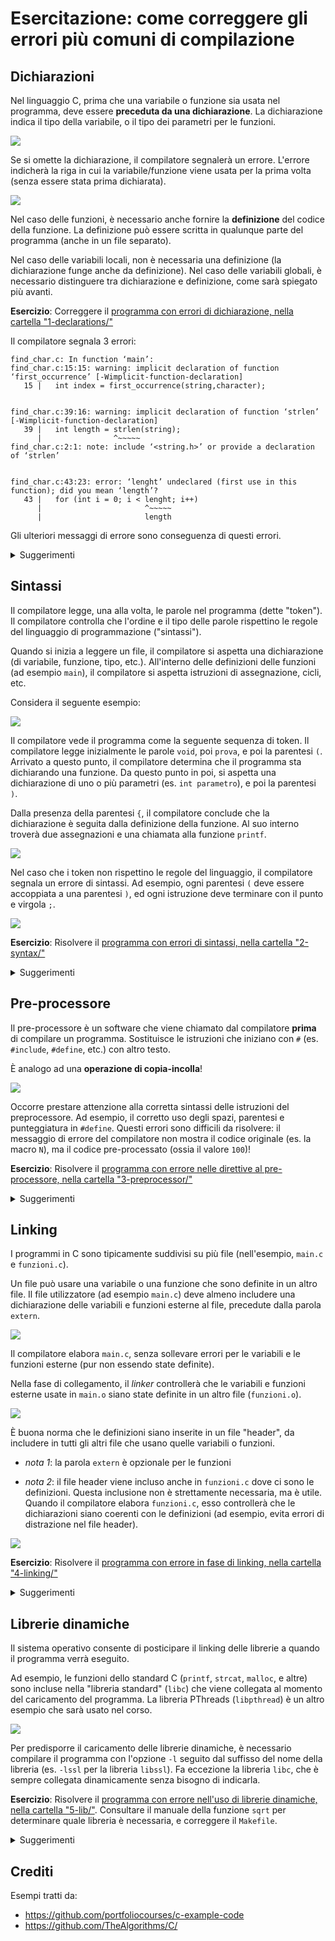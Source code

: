 # Esercitazione: come correggere gli errori più comuni di compilazione

## Dichiarazioni

Nel linguaggio C, prima che una variabile o funzione sia usata nel programma, deve essere **preceduta da una dichiarazione**. La dichiarazione indica il tipo della variabile, o il tipo dei parametri per le funzioni.

![](images/dichiarazioni1.png)

Se si omette la dichiarazione, il compilatore segnalerà un errore. L'errore indicherà la riga in cui la variabile/funzione viene usata per la prima volta (senza essere stata prima dichiarata).

![](images/dichiarazioni2.png)


Nel caso delle funzioni, è necessario anche fornire la **definizione** del codice della funzione. La definizione può essere scritta in qualunque parte del programma (anche in un file separato).

Nel caso delle variabili locali, non è necessaria una definizione (la dichiarazione funge anche da definizione). Nel caso delle variabili globali, è necessario distinguere tra dichiarazione e definizione, come sarà spiegato più avanti.

**Esercizio**: Correggere il [programma con errori di dichiarazione, nella cartella "1-declarations/"](1-declarations)

Il compilatore segnala 3 errori:
```
find_char.c: In function ‘main’:
find_char.c:15:15: warning: implicit declaration of function ‘first_occurrence’ [-Wimplicit-function-declaration]
   15 |   int index = first_occurrence(string,character);


find_char.c:39:16: warning: implicit declaration of function ‘strlen’ [-Wimplicit-function-declaration]
   39 |   int length = strlen(string);
      |                ^~~~~~
find_char.c:2:1: note: include ‘<string.h>’ or provide a declaration of ‘strlen’


find_char.c:43:23: error: ‘lenght’ undeclared (first use in this function); did you mean ‘length’?
   43 |   for (int i = 0; i < lenght; i++)
      |                       ^~~~~~
      |                       length
```

Gli ulteriori messaggi di errore sono conseguenza di questi errori.

<details>
  <summary>Suggerimenti</summary>
  1. Per risolvere il primo errore, aggiungere la dichiarazione della funzione all'inizio del file, prima del main.
  2. Per il secondo errore, è necessario aggiungere un `#include` della libreria `string.h`.
  3. Per il terzo errore, occorre correggere il nome della variabile (deve combaciare con la dichiarazione).
</details>


## Sintassi

Il compilatore legge, una alla volta, le parole nel programma (dette "token"). Il compilatore controlla che l'ordine e il tipo delle parole rispettino le regole del linguaggio di programmazione ("sintassi").

Quando si inizia a leggere un file, il compilatore si aspetta una dichiarazione (di variabile, funzione, tipo, etc.). All'interno delle definizioni delle funzioni (ad esempio `main`), il compilatore si aspetta istruzioni di assegnazione, cicli, etc.

Considera il seguente esempio:

![](images/sintassi1.png)

Il compilatore vede il programma come la seguente sequenza di token. Il compilatore legge inizialmente le parole `void`, poi `prova`, e poi la parentesi `(`. Arrivato a questo punto, il compilatore determina che il programma sta dichiarando una funzione. Da questo punto in poi, si aspetta una dichiarazione di uno o più parametri (es. `int parametro`), e poi la parentesi `)`.

Dalla presenza della parentesi `{`, il compilatore conclude che la dichiarazione è seguita dalla definizione della funzione. Al suo interno troverà due assegnazioni e una chiamata alla funzione `printf`.

![](images/sintassi2.png)

Nel caso che i token non rispettino le regole del linguaggio, il compilatore segnala un errore di sintassi. Ad esempio, ogni parentesi `(` deve essere accoppiata a una parentesi `)`, ed ogni istruzione deve terminare con il punto e virgola `;`.

![](images/sintassi3.png)


**Esercizio**: Risolvere il [programma con errori di sintassi, nella cartella "2-syntax/"](2-syntax)

<details>
  <summary>Suggerimenti</summary>
  1. Aggiungere il `;` mancante (va inserito alla linea precedente all'errore)
  2. Aggiungere la parentesi tonda mancante
  3. Aggiungere la virgola mancante
</details>



## Pre-processore

Il pre-processore è un software che viene chiamato dal compilatore **prima** di compilare un programma. Sostituisce le istruzioni che iniziano con `#` (es. `#include`, `#define`, etc.) con altro testo.

È analogo ad una **operazione di copia-incolla**!

![](images/preprocessore.png)

Occorre prestare attenzione alla corretta sintassi delle istruzioni del preprocessore. Ad esempio, il corretto uso degli spazi, parentesi e punteggiatura in `#define`. Questi errori sono difficili da risolvere: il messaggio di errore del compilatore non mostra il codice originale (es. la macro `N`), ma il codice pre-processato (ossia il valore `100`)!

**Esercizio**: Risolvere il [programma con errore nelle direttive al pre-processore, nella cartella "3-preprocessor/"](3-preprocessor)

<details>
  <summary>Suggerimenti</summary>
  1. Rimuovere `;` dal valore indicato in `#define`
</details>





## Linking

I programmi in C sono tipicamente suddivisi su più file (nell'esempio, `main.c` e `funzioni.c`).

Un file può usare una variabile o una funzione che sono definite in un altro file. Il file utilizzatore (ad esempio `main.c`) deve almeno includere una dichiarazione delle variabili e funzioni esterne al file, precedute dalla parola `extern`.

![](images/linking1.png)

Il compilatore elabora `main.c`, senza sollevare errori per le variabili e le funzioni esterne (pur non essendo state definite).

Nella fase di collegamento, il *linker* controllerà che le variabili e funzioni esterne usate in `main.o` siano state definite in un altro file (`funzioni.o`).

![](images/linking2.png)

È buona norma che le definizioni siano inserite in un file "header", da includere in tutti gli altri file che usano quelle variabili o funzioni.

- *nota 1*: la parola `extern` è opzionale per le funzioni

- *nota 2*: il file header viene incluso anche in `funzioni.c` dove ci sono le definizioni. Questa inclusione non è strettamente necessaria, ma è utile. Quando il compilatore elabora `funzioni.c`, esso controllerà che le dichiarazioni siano coerenti con le definizioni (ad esempio, evita errori di distrazione nel file header).

![](images/linking3.png)


**Esercizio**: Risolvere il [programma con errore in fase di linking, nella cartella "4-linking/"](4-linking)

<details>
  <summary>Suggerimenti</summary>
  1. Nel file `main.c`, correggere il nome della funzione nella dichiarazione esterna
</details>





## Librerie dinamiche

Il sistema operativo consente di posticipare il linking delle librerie a quando il programma verrà eseguito.

Ad esempio, le funzioni dello standard C (`printf`, `strcat`, `malloc`, e altre) sono incluse nella "libreria standard" (`libc`) che viene collegata al momento del caricamento del programma. La libreria PThreads (`libpthread`) è un altro esempio che sarà usato nel corso.

![](images/lib.png)

Per predisporre il caricamento delle librerie dinamiche, è necessario compilare il programma con l'opzione `-l` seguito dal suffisso del nome della libreria (es. `-lssl` per la libreria `libssl`). Fa eccezione la libreria `libc`, che è sempre collegata dinamicamente senza bisogno di indicarla.

**Esercizio**: Risolvere il [programma con errore nell'uso di librerie dinamiche, nella cartella "5-lib/"](5-lib). Consultare il manuale della funzione `sqrt` per determinare quale libreria è necessaria, e correggere il `Makefile`.

<details>
  <summary>Suggerimenti</summary>
  1. Lanciare il comando `man sqrt` per consultare il manuale della funzione `sqrt()`. Premere `q` per uscire dal manuale.
  2. Modificare la prima regola nel `Makefile`, aggiungendo l'opzione `-l` per collegare la libreria `libm`. L'opzione è indicata nel manuale.
</details>




## Crediti

Esempi tratti da:
* https://github.com/portfoliocourses/c-example-code
* https://github.com/TheAlgorithms/C/
